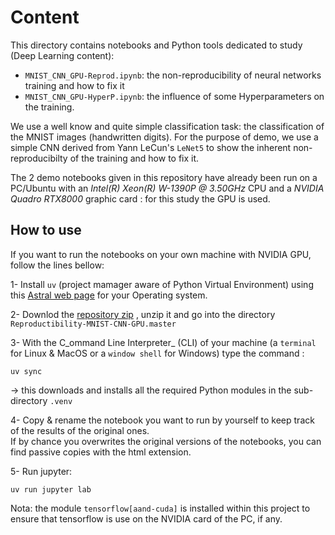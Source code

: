 # Content

This directory contains notebooks  and Python tools dedicated to study (Deep Learning content):
- `MNIST_CNN_GPU-Reprod.ipynb`: the non-reproducibility of neural networks training and how to fix it
- `MNIST_CNN_GPU-HyperP.ipynb`: the influence of some Hyperparameters on the training.

We use a well know and quite simple classification task: the classification of the MNIST images (handwritten digits). For the purpose of demo, we use a simple CNN derived from  Yann LeCun's `LeNet5` 
to show the inherent non-reproducibilty of the training and how to fix it. 

The 2 demo notebooks given in this repository have already been run on a PC/Ubuntu with an _Intel(R) Xeon(R) W-1390P @ 3.50GHz_ CPU and a _NVIDIA Quadro RTX8000_ graphic card : for this study the GPU is used.

## How to use

If you want to run the notebooks on your own machine with NVIDIA GPU, follow the lines bellow:

1- Install `uv` (project mamager aware of Python Virtual Environment) using this [Astral web page](https://docs.astral.sh/uv/getting-started/installation/#__tabbed_1_2) for your Operating system.

2- Downlod the [repository zip](https://github.com/cjlux/Reproductibility-MNIST-CNN-GPU/archive/refs/heads/master.zip) , unzip it and go into the directory `Reproductibility-MNIST-CNN-GPU.master`

3- With the C_ommand Line Interpreter_ (CLI) of your machine (a `terminal` for Linux & MacOS or a `window shell` for Windows) type the command :
    
    uv sync

-> this downloads and installs all the required Python modules in the sub-directory `.venv`

4- Copy & rename the notebook you want to run by yourself to keep track of the results of the original ones.<br>
If by chance you overwrites the original versions of the notebooks, you can find passive copies with the html extension.

5- Run jupyter:
    
    uv run jupyter lab

Nota:  the module `tensorflow[aand-cuda]` is installed within this project to ensure that tensorflow is use on the NVIDIA card of the PC, if any.
